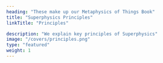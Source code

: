 ```yaml
---
heading: "These make up our Metaphysics of Things Book"
title: "Superphysics Principles"
linkTitle: "Principles"

description: "We explain key principles of Superphysics"
image: "/covers/principles.png"
type: "featured"
weight: 1
---
```

